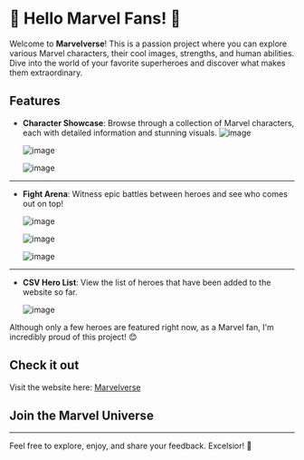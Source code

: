 # 🌟 Hello Marvel Fans! 🌟

Welcome to **Marvelverse**! This is a passion project where you can explore various Marvel characters, their cool images, strengths, and human abilities. Dive into the world of your favorite superheroes and discover what makes them extraordinary.

## Features

- **Character Showcase**: Browse through a collection of Marvel characters, each with detailed information and stunning visuals.
  ![image](https://github.com/Shadowsweep/Marvel_public/assets/122604770/90b5c076-b9e2-443b-9d4e-033045946820)

  ![image](https://github.com/Shadowsweep/Marvel_public/assets/122604770/060884d1-a762-4dfe-9aa1-65fecdf44da1)

  ![image](https://github.com/Shadowsweep/Marvel_public/assets/122604770/6efd3489-2f95-4606-9755-18639de465c8)

---

- **Fight Arena**: Witness epic battles between heroes and see who comes out on top!

  ![image](https://github.com/Shadowsweep/Marvel_public/assets/122604770/56772283-9c19-4ffc-a160-bff0b90e8f39)

  ![image](https://github.com/Shadowsweep/Marvel_public/assets/122604770/312c90fa-dd07-4644-8250-04c0268bbd54)

  ![image](https://github.com/Shadowsweep/Marvel_public/assets/122604770/20463a56-564c-422c-92d2-ff82670fd49c)

---

- **CSV Hero List**: View the list of heroes that have been added to the website so far.

  ![image](https://github.com/Shadowsweep/Marvel_public/assets/122604770/a03da5ad-244d-476d-9b75-e235d2897b8f)


Although only a few heroes are featured right now, as a Marvel fan, I'm incredibly proud of this project! 😊

## Check it out

Visit the website here: [Marvelverse](https://marvel-char.onrender.com/)

## Join the Marvel Universe


---

Feel free to explore, enjoy, and share your feedback. Excelsior! 🌟
